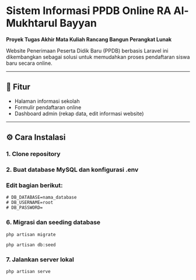 # Sistem Informasi PPDB Online RA Al-Mukhtarul Bayyan 
**Proyek Tugas Akhir Mata Kuliah Rancang Bangun Perangkat Lunak**

Website Penerimaan Peserta Didik Baru (PPDB) berbasis Laravel ini dikembangkan sebagai solusi untuk memudahkan proses pendaftaran siswa baru secara online.

---

## 📌 Fitur

- Halaman informasi sekolah
- Formulir pendaftaran online
- Dashboard admin (rekap data, edit informasi website)

---

## ⚙️ Cara Instalasi

### 1. Clone repository

### 2. Buat database MySQL dan konfigurasi .env
### Edit bagian berikut:
```
# DB_DATABASE=nama_database
# DB_USERNAME=root
# DB_PASSWORD=
```
### 6. Migrasi dan seeding database
```php artisan migrate```

```php artisan db:seed```
### 7. Jalankan server lokal
```php artisan serve```
